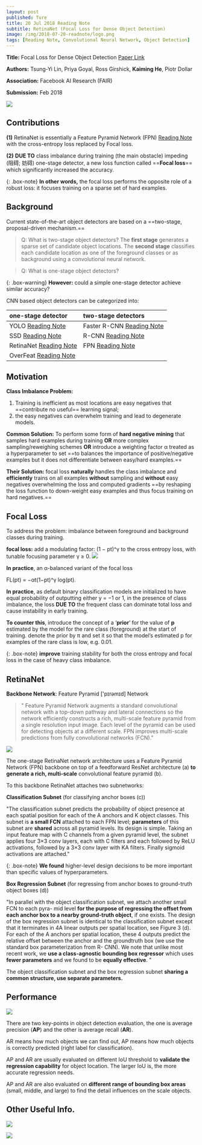 ```yaml
---
layout: post
published: Ture
title: 20 Jul 2018 Reading Note
subtitle: RetinaNet (Focal Loss for Dense Object Detection)
image: /img/2018-07-20-readnote/logo.png
tags: [Reading Note, Convolutional Neural Network, Object Detection]
---
```


**Title:** Focal Loss for Dense Object Detection [Paper Link](https://arxiv.org/abs/1708.02002)

**Authors:** Tsung-Yi Lin, Priya Goyal, Ross Girshick, **Kaiming He**, Piotr Dollar

**Association:** Facebook AI Research (FAIR)

**Submission:** Feb 2018

![](https://github.com/xuuuuuuchen/xuuuuuuchen.github.io/blob/master/img/2018-07-20-readnote/model.png?raw=true) 

## Contributions

**(1)**  RetinaNet is essentially a Feature Pyramid Network (FPN) [Reading Note](https://xuuuuuuchen.github.io/2018-07-19-readnote/) with the cross-entropy loss replaced by Focal loss. 

**(2)**  **DUE TO** class imbalance during training (the main obstacle) impeding (阻碍; 妨碍) one-stage detector, a new loss function called ==**Focal loss**== which significantly increased the accuracy.

{: .box-note}
**In other words,** the focal loss performs the opposite role of a robust loss: it focuses training on a sparse set of hard examples.

## Background

Current state-of-the-art object detectors are based on a ==two-stage, proposal-driven mechanism.==

>Q: What is two-stage object detectors? 
>The **first stage** generates a sparse set of candidate object locations. 
The **second stage** classifies each candidate location as one of the foreground classes or as background using a convolutional neural network.


>Q: What is one-stage object detectors? 
> 

{: .box-warning}
**However:** could a simple one-stage detector achieve similar accuracy?



CNN based object detectors can be categorized into:

| one-stage detector | two-stage detectors |
| :------ |:--- | 
| YOLO [Reading Note](https://xuuuuuuchen.github.io/2018-07-19-readnote/) | Faster R-CNN [Reading Note](https://xuuuuuuchen.github.io/2018-07-19-readnote/)| 
| SSD [Reading Note](https://xuuuuuuchen.github.io/2018-07-19-readnote/) | R-CNN [Reading Note](https://xuuuuuuchen.github.io/2018-07-19-readnote/)| 
| RetinaNet [Reading Note](https://xuuuuuuchen.github.io/2018-07-20-readnote/) | FPN [Reading Note](https://xuuuuuuchen.github.io/2018-07-19-readnote/)| 
| OverFeat [Reading Note](https://xuuuuuuchen.github.io/2018-07-20-readnote/) | | 


## Motivation

**Class Imbalance Problem:**
1. Training is inefficient as most locations are easy negatives that ==contribute no useful== learning signal; 
2. the easy negatives can overwhelm training and lead to degenerate models. 

**Common Solution:** 
To perform some form of **hard negative mining** that samples hard examples during training 
**OR** more complex sampling/reweighing schemes 
**OR**  introduce a weighting factor α treated as a hyperparameter to set ==to balances the importance of positive/negative examples but it does not differentiate between easy/hard examples.==

**Their Solution:** 
focal loss **naturally** handles the class imbalance and **efficiently** trains on all examples **without** sampling and  **without** easy negatives overwhelming the loss and computed gradients ==by reshaping the loss function to down-weight easy examples and thus focus training on hard negatives.==

## Focal Loss

To address the problem: imbalance between foreground and background classes during training.

**focal loss:**
add a modulating factor:
(1 − pt)^γ
to the cross entropy loss, with tunable focusing parameter γ ≥ 0. 
![](https://github.com/xuuuuuuchen/xuuuuuuchen.github.io/blob/master/img/2018-07-20-readnote/loss.png?raw=true) 

**In practice**, an α-balanced variant of the focal loss

FL(pt) = −αt(1−pt)^γ log(pt).

**In practice**, as default binary classification models are initialized to have equal probability of outputting either y = −1 or 1, in the presence of class imbalance, the loss **DUE TO** the frequent class can dominate total loss and cause instability in early training. 

**To counter this**, introduce the concept of a ‘**prior**’ for the value of **p** estimated by the model for the rare class (foreground) at the start of training. denote the prior by π and set it so that the model’s estimated p for examples of the rare class is low, e.g. 0.01. 

{: .box-note}
**improve** training stability for both the cross entropy and focal loss in the case of heavy class imbalance.

## RetinaNet
**Backbone Network**: Feature Pyramid ['pɪrəmɪd] Network
>" Feature Pyramid Network augments a standard convolutional network with a top-down pathway and lateral connections so the network efficiently constructs a rich, multi-scale feature pyramid from a single resolution input image. Each level of the pyramid can be used for detecting objects at a different scale. FPN improves multi-scale predictions from fully convolutional networks (FCN)."

![](https://github.com/xuuuuuuchen/xuuuuuuchen.github.io/blob/master/img/2018-07-20-readnote/model.png?raw=true) 

The one-stage RetinaNet network architecture uses a Feature Pyramid Network (FPN)  backbone on top of a feedforward ResNet architecture (a) **to generate a rich, multi-scale** convolutional feature pyramid (b). 

To this backbone RetinaNet attaches two subnetworks: 

**Classification Subnet** (for classifying anchor boxes (c))

"The classification subnet predicts the probability of object presence at each spatial position for each of the A anchors and K object classes. This subnet is **a small FCN** attached to each FPN level; **parameters** of this subnet are **shared** across all pyramid levels. Its design is simple. Taking an input feature map with C channels from a given pyramid level, the subnet applies four 3×3 conv layers, each with C filters and each followed by ReLU activations, followed by a 3×3 conv layer with KA filters. Finally sigmoid activations are attached."

{: .box-note}
**We found** higher-level design decisions to be more important than specific values of hyperparameters.

**Box Regression Subnet** (for regressing from anchor boxes to ground-truth object boxes (d))

"In parallel with the object classification subnet, we attach another small FCN to each pyra- mid level **for the purpose of regressing the offset from each anchor box to a nearby ground-truth object**, if one exists. The design of the box regression subnet is identical to the classification subnet except that it terminates in 4A linear outputs per spatial location, see Figure 3 (d). For each of the A anchors per spatial location, these 4 outputs predict the relative offset between the anchor and the groundtruth box (we use the standard box parameterization from R- CNN). We note that unlike most recent work, we **use a class-agnostic bounding box regressor** which uses **fewer parameters** and we found to be **equally effective**. "

The object classification subnet and the box regression subnet **sharing a common structure, use separate parameters.**

## Performance

![](https://github.com/xuuuuuuchen/xuuuuuuchen.github.io/blob/master/img/2018-07-20-readnote/results.png?raw=true) 

There are two key-points in object detection evaluation, the one is average precision (**AP**) and the other is average recall (**AR**). 

AR means how much objects we can find out, 
AP means how much objects is correctly predicted (right label for classification). 

AP and AR are usually evaluated on different IoU threshold to **validate the regression capability** for object location. The larger IoU is, the more accurate regression needs. 

AP and AR are also evaluated on **different range of bounding box areas** (small, middle, and large) to find the detail influences on the scale objects.

## Other Useful Info.

![](https://github.com/xuuuuuuchen/xuuuuuuchen.github.io/blob/master/img/2018-07-20-readnote/fl.png?raw=true) 

![](https://github.com/xuuuuuuchen/xuuuuuuchen.github.io/blob/master/img/2018-07-20-readnote/Derivates.png?raw=true) 


